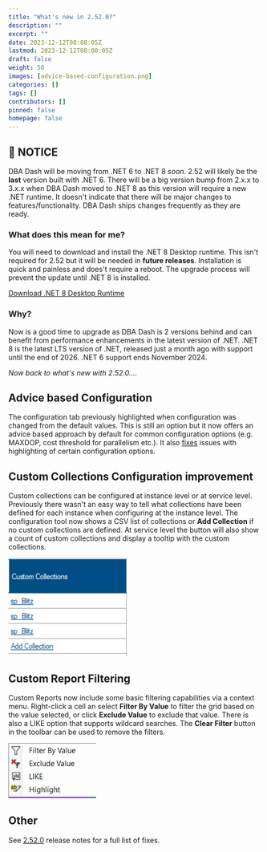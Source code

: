 ```yaml
---
title: "What's new in 2.52.0?"
description: ""
excerpt: ""
date: 2023-12-12T08:08:05Z
lastmod: 2023-12-12T08:08:05Z
draft: false
weight: 50
images: [advice-based-configuration.png]
categories: []
tags: []
contributors: []
pinned: false
homepage: false
---
```

## 🔔 NOTICE

DBA Dash will be moving from .NET 6 to .NET 8 *soon*.  2.52 will likely be the **last** version built with .NET 6. There will be a big version bump from 2.x.x to 3.x.x when DBA Dash moved to .NET 8 as this version will require a new .NET runtime.  It doesn't indicate that there will be major changes to features/functionality.  DBA Dash ships changes frequently as they are ready.

### What does this mean for me?

You will need to download and install the .NET 8 Desktop runtime.  This isn't required for 2.52 but it will be needed in **future releases**.  Installation is quick and painless and does't require a reboot.  The upgrade process will prevent the update until .NET 8 is installed.

[Download .NET 8 Desktop Runtime](https://dotnet.microsoft.com/en-us/download/dotnet/8.0)

### Why?

Now is a good time to upgrade as DBA Dash is 2 versions behind and can benefit from performance enhancements in the latest version of .NET.  .NET 8 is the latest LTS version of .NET, released just a month ago with support until the end of 2026. .NET 6 support ends November 2024.

*Now back to what's new with 2.52.0....*

## Advice based Configuration

The configuration tab previously highlighted when configuration was changed from the default values.  This is still an option but it now offers an advice based approach by default for common configuration options (e.g. MAXDOP, cost threshold for parallelism etc.).  It also [fixes](https://github.com/trimble-oss/dba-dash/discussions/786) issues with highlighting of certain configuration options.

## Custom Collections Configuration improvement

Custom collections can be configured at instance level or at service level.  Previously there wasn't an easy way to tell what collections have been defined for each instance when configuring at the instance level.  The configuration tool now shows a CSV list of collections or **Add Collection** if no custom collections are defined.  At service level the button will also show a count of custom collections and display a tooltip with the custom collections.

![Custom Collections Configuration](custom-collections-csv.png)

## Custom Report Filtering

Custom Reports now include some basic filtering capabilities via a context menu.  Right-click a cell an select **Filter By Value** to filter the grid based on the value selected, or click **Exclude Value** to exclude that value.  There is also a LIKE option that supports wildcard searches.  The **Clear Filter** button in the toolbar can be used to remove the filters.

![Custom Report Filters](custom-report-filters.png)

## Other

See [2.52.0](https://github.com/trimble-oss/dba-dash/releases/tag/2.52.0) release notes for a full list of fixes.